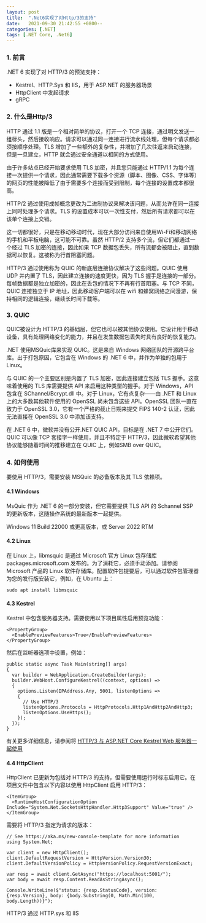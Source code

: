 ```yaml
---
layout: post
title:  ".Net6实现了对Http/3的支持"
date:   2021-09-30 21:42:55 +0800--
categories: [.NET]
tags: [.NET Core, .Net6]  
---
```


### 1. 前言
.NET 6 实现了对 HTTP/3 的预览支持：
- Kestrel、HTTP.Sys 和 IIS，用于 ASP.NET 的服务器场景
- HttpClient 中发起请求
- gRPC

### 2. 什么是Http/3

HTTP 通过 1.1 版是一个相对简单的协议，打开一个 TCP 连接，通过明文发送一组标头，然后接收响应。请求可以通过同一连接进行流水线处理，但每个请求都必须按顺序处理。TLS 增加了一些额外的复杂性，并增加了几次往返来启动连接，但是一旦建立，HTTP 就会通过安全通道以相同的方式使用。

由于许多站点已经开始要求使用 TLS 加密，并且您只能通过 HTTP/1.1 为每个连接一次提供一个请求，因此通常需要下载多个资源（脚本、图像、CSS、字体等）的网页的性能被降低了由于需要多个连接而受到限制，每个连接的设置成本都很高。

HTTP/2 通过使用成帧概念更改为二进制协议来解决该问题，从而允许在同一连接上同时处理多个请求。TLS 的设置成本可以一次性支付，然后所有请求都可以在该单个连接上交错。

这一切都很好，只是在移动移动时代，现在大部分访问来自使用Wi-Fi和移动网络的手机和平板电脑，这可能不可靠。虽然 HTTP/2 支持多个流，但它们都通过一个经过 TLS 加密的连接，因此如果 TCP 数据包丢失，所有流都会被阻止，直到数据可以恢复。这被称为行首阻塞问题。

HTTP/3 通过使用称为 QUIC 的新底层连接协议解决了这些问题。QUIC 使用 UDP 并内置了 TLS，因此建立连接的速度更快，因为 TLS 握手是连接的一部分。每帧数据都是独立加密的，因此在丢包的情况下不再有行首阻塞。与 TCP 不同，QUIC 连接独立于 IP 地址，因此移动客户端可以在 wifi 和蜂窝网络之间漫游，保持相同的逻辑连接，继续长时间下载等。

### 3. QUIC 
QUIC被设计为 HTTP/3 的基础层，但它也可以被其他协议使用。它设计用于移动设备，具有处理网络变化的能力，并且在发生数据包丢失时具有良好的恢复能力。

.NET 使用MSQuic库来实现 QUIC。这是来自 Windows 网络团队的开源跨平台库。出于打包原因，它包含在 Windows 的 .NET 6 中，并作为单独的包用于 Linux。

与 QUIC 的一个主要区别是内置了 TLS 加密，因此连接建立包括 TLS 握手。这意味着使用的 TLS 库需要提供 API 来启用这种类型的握手。对于 Windows，API 包含在 SChannel/Bcrypt.dll 中。对于 Linux，它有点复杂——由 .NET 和 Linux 上的大多数其他软件使用的 OpenSSL 尚未包含这些 API。OpenSSL 团队一直在致力于 OpenSSL 3.0，它有一个严格的截止日期来提交 FIPS 140-2 认证，因此无法直接在 OpenSSL 3.0 中添加该支持。

在 .NET 6 中，微软并没有公开.NET QUIC API，目标是在 .NET 7 中公开它们。QUIC 可以像 TCP 套接字一样使用，并且不特定于 HTTP/3，因此微软希望其他协议能够随着时间的推移建立在 QUIC 上，例如SMB over QUIC。

### 4. 如何使用
要使用 HTTP/3，需要安装 MSQuic 的必备版本及其 TLS 依赖项。

#### 4.1 Windows
MsQuic 作为 .NET 6 的一部分安装，但它需要提供 TLS API 的 Schannel SSP 的更新版本，这随操作系统的最新版本一起提供。

Windows 11 Build 22000 或更高版本，或 Server 2022 RTM

#### 4.2 Linux
在 Linux 上，libmsquic 是通过 Microsoft 官方 Linux 包存储库 packages.microsoft.com 发布的。为了消耗它，必须手动添加。请参阅Microsoft 产品的 Linux 软件存储库。配置软件包提要后，可以通过软件包管理器为您的发行版安装它，例如，在 Ubuntu 上：
```
sudo apt install libmsquic
```

#### 4.3 Kestrel 
Kestrel 中包含服务器支持。需要使用以下项目属性启用预览功能：
```
<PropertyGroup>
  <EnablePreviewFeatures>True</EnablePreviewFeatures>
</PropertyGroup>
```
然后在监听器选项中设置，例如：
```
public static async Task Main(string[] args)
{
  var builder = WebApplication.CreateBuilder(args);
  builder.WebHost.ConfigureKestrel((context, options) =>
  {
    options.Listen(IPAddress.Any, 5001, listenOptions =>
    {
      // Use HTTP/3
      listenOptions.Protocols = HttpProtocols.Http1AndHttp2AndHttp3;
      listenOptions.UseHttps();
    });
  });
}
```
有关更多详细信息，请参阅将 [HTTP/3 与 ASP.NET Core Kestrel Web 服务器一起使用](https://docs.microsoft.com/zh-cn/aspnet/core/fundamentals/servers/kestrel/http3?view=aspnetcore-6.0)


#### 4.4 HttpClient
HttpClient 已更新为包括对 HTTP/3 的支持，但需要使用运行时标志启用它。在项目文件中包含以下内容以使用 HttpClient 启用 HTTP/3：
```
<ItemGroup>
  <RuntimeHostConfigurationOption Include="System.Net.SocketsHttpHandler.Http3Support" Value="true" />
</ItemGroup>
```
需要将 HTTP/3 指定为请求的版本：
```
// See https://aka.ms/new-console-template for more information
using System.Net;

var client = new HttpClient();
client.DefaultRequestVersion = HttpVersion.Version30;
client.DefaultVersionPolicy = HttpVersionPolicy.RequestVersionExact;

var resp = await client.GetAsync("https://localhost:5001/");
var body = await resp.Content.ReadAsStringAsync();

Console.WriteLine($"status: {resp.StatusCode}, version: {resp.Version}, body: {body.Substring(0, Math.Min(100, body.Length))}");
```
HTTP/3 通过 HTTP.sys 和 IIS